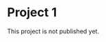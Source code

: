 # Project 1

This project is not published yet.

<!-- ## Practicalities

- **Deadline**: Monday, September 13.
- **Format:**
  - A pdf document, typeset in LaTeX, with answers to all the problems below. You deliver the pdf on Canvas.
  - Code (with comments, of course) on a GitHub repo, with the repo link provided in the pdf documentet.

- **Not a complete report:** For project 1 we do not require you to write a proper scientific report --- only a document with an answer for each problem. But the quality of the presentation still matters, of course. So pay attention to figures, figure captions, grammar, etc.

- **Collaboration:** If you are collaborating with others (*and we hope you are!*) you *must* register a group on Canvas. The group hands in a single pdf. Remember to list everyone's name in the pdf.

- **Reproducibility:** Your code should be available on a GitHub repo. You can refer to relevant parts of your code in your answers. Make sure to include a README file in the repo that explains how the code should be compiled and run in order to reproduce your results.

- **Figures:** Figures included in your LaTeX document should be made as vector graphics (e.g. `.pdf` files), rather than raster graphics (e.g. `.png` files). If you are making plots with `matplotlib.pyplot` in Python, this is as simple as calling `plt.savefig("figure.pdf")` rather than `plt.savefig("figure.png")`.

## Preliminaries

- If you're not familiar with using the terminal, we recommend taking the time to work through the examples on the terminal [basics](../using_the_terminal/basics.md) page, and look at the [keyboard shortcuts](../using_the_terminal/keyboard_shortcuts.md).

- Similarly, if you've not used git before, it's a good idea to learn some of the basics before jumping into the project. See the links on the left-hand side.

- The most important C++ aspects for this project are:
  - basic C++ program structure
  - compiliation and linking
  - functions
  - vectors/arrays (examples of *containers*)
  - writing output to screen and/or file

  We will discuss these topics in the lectures, and our discussions there will largely be based on the "Introduction to C++" pages on the left (which are currently under development.)


## Introduction
The overall topic of this project is numerical solution of the one-dimensional Poisson equation. This is a second-order differential equation that shows up in several areas of physics, e.g. electrostatics. In future projects we will pay close attention to scaling of dimensionfull physics equations, but for this first project we start directly from the differential equation *after* scaling to dimensionless variables.

The one-dimensional Poisson equation can be written as

$$
-\frac{d^2 u}{dx^2} = f(x).
$$ (poisson_eq)

Here $f(x)$ is a known function (the *source term*). Our task is to find the function $u(x)$ that satisfies this equation for a given boundary condition. The specific setup we will assume is the following:

- source term: $f(x) = 100 e^{-10 x}$
- $x$ range: $x \in [0,1]$
- boundary condition: $u(0) = 0$ and $u(1) = 0$



## Problems


### Problem 1

Check analytically that an exact solution to Eq. {eq}`poisson_eq` is given by

$$
u(x) = 1 - (1 - e^{-10}) x - e^{-10 x}.
$$ (exact_solution)


### Problem 2

Make a plot of the exact solution above, using the following strategy:
- Write a program that defines an array of $x$ values, evaluates the exact solution $u(x)$ above for these points, and outputs the $x$ and $u(x)$ values as two columns in a data file. The numbers should be written to file in scientific notation and with a fixed number of decimals. (Choose a sensible number.)
- Write a short plotting script (we recommend Python for this) that reads the data file and generates the plot.


### Problem 3

Derive a discretized version of the Possion equation. You don't have to show every step of your derivation, but include the main steps and a couple of sentences to explain the logic.

*Notation:* Make sure that your notation clearly distinguishes the *discretized approximation to $u(x)$* from the *actual exact $u(x)$*. Here we will use $v$ to represent an approximation to $u$.


### Problem 4

Show that you can rewrite your discretized equation as a matrix equation on the form

$$
\mathbf{A} \vec{v} = \vec{g}
$$ (matrix_eq)

where $\mathbf{A}$ is a tridiagonal matrix with the subdiagonal, main diagonal and superdiagonal specified by the signature $(-1,2,-1)$.

Make sure to specify how an element of $\vec{g}$ is related to the variables in the original differential equation.


### Problem 5

Let the vector $\vec{v}^*$ of length $m$ represent a complete solution of the discretized Poisson equation, with corresponding $x$ values given by the lenght-$m$ vector $\vec{x}$. Let $\mathbf{A}$ be an $n \times n$ matrix.

**a)** How is $n$ related to $m$?

**b)** What part of the complete solution $\vec{v}^*$ do we find when we solve Eq. {eq}`matrix_eq` for $\vec{v}$?


### Problem 6

Now we'll forget about the Poisson equation for a moment, and simply consider
the equation $\mathbf{A} \vec{v} = \vec{g}$ where $\mathbf{A}$ is a *general* tridiagonal matrix, with vectors
$\vec{a}$, $\vec{b}$ and $\vec{c}$ representing the subdiagonal, main diagonal and superdiagonal, respectively.
That $\mathbf{A}$ is a general tridiagonal matrix means that every element of $\vec{a}$, $\vec{b}$ and $\vec{c}$ can be different.

**a)** Write down an algorithm for solving $\mathbf{A} \vec{v} = \vec{g}$.

**b)** Find the number of floating-point operations (FLOPs) for this algorithm.

We'll refer to this algorithm as the *general algorithm*.


### Problem 7

Now we get back to the Poisson equation.

**a)** Write a program that
- uses the *general algorithm* to solve $\mathbf{A} \vec{v} = \vec{g}$,
where $\mathbf{A}$ is the tridiagonal matrix from Problem 4;
- writes the solution $\vec{v}$ and corresponding $\vec{x}$ (plus any other data you find useful) to a file.

**b)** With $n$ being the number of grid points, run your program for $n=10,100,1000,\ldots$ (as far as you think is reasonable) and make a plot that compares your numeric solutions for different values of $n$ against the exact solution for $u(x)$ in Eq. {eq}`exact_solution`.


### Problem 8

**a)** Make a plot that shows the (logarithm of) the *absolute* error,

$$
\log_{10}(\Delta_i) = \log_{10}(|u_i - v_i|)
$$  

as a function of $x_i$. Show $\log_{10}(\Delta_i)$ for different choices of $n$ as different graphs in the same plot.


**b)** Similarly, make a plot of the *relative* error

$$
\log_{10}(\epsilon_i) = \log_{10}\left(\left| \frac{u_i - v_i}{u_i} \right| \right)
$$

as function of $x_i$. Again, one graph per choice of $n$.

**c**) Now make a table that shows the *maximum* relative error $\max(\epsilon_i)$ for each choice of $n$, up to $n = 10^7$. Feel free to also make a plot to visualise this. Comment on your result.



### Problem 9

**a)** Now specialize your algorithm from Problem 6 for our special case where $\mathbf{A}$ is specified by the signature $(-1,2,-1)$, that is, with $\vec{a} = (-1,-1,\ldots,-1)$, $\vec{b} = (2,2,\ldots,2)$ and $\vec{c} = (-1,-1,\ldots,-1)$.

We'll refer to this as the *special algorithm*.

**b)** Find the number of FLOPs for this algorithm.

**c)** Write code that implements this algorithm.


### Problem 10

For values of $n$ up to $n = 10^6$, run timing tests that compares the time
used by the general algorithm and the special algorithm. (*Remember:* reliable timing results require repeated runs for each choice of $n$.)
Make a table or plot to present your timing results, and comment briefly on the results.



### Problem 11

Now say we wanted to solve our matrix equation using the general
LU decomposition approach to solving matrix equations.
(Feel free to try this, either by writing your own code or using a library, e.g. armadillo.)

What do you expect would happen if you attempted to run code for the case $n = 10^5$ on your laptop?


----


## Code snippets

Here's a code example that uses `<chrono>` from the C++ standard library to measure the time used by a part of a program:

```cpp
#include <chrono>

int main ()
{

  // ...

  // Start measuring time
  auto t1 = std::chrono::high_resolution_clock::now();

  //
  // The code you want to perform timing on
  //

  // Stop measuring time
  auto t2 = std::chrono::high_resolution_clock::now();

  // Calculate the elapsed time
  // We use chrono::duration<double>::count(), which by default returns duration in seconds
  double duration_seconds = std::chrono::duration<double>(t2 - t1).count();

  // ...
}
```


Alternatively, you can use the C library `time.h`. Here's a code snippet demonstrating that:


```c
#include <time.h>

int main ()
{

  // ...

  // Start measuring time
  clock_t t1 = clock();

  //
  // The code you want to perform timing on
  //

  // Stop measuring time
  clock_t t2 = clock();

  // Calculate the elapsed time.
  double duration_seconds = ((double) (t2 - t1)) / CLOCKS_PER_SEC;

  // ...
}
```


(There may appear more useful code snippets here...)
 -->